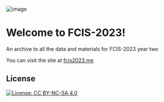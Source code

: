 ![image](https://user-images.githubusercontent.com/58887202/108444101-a4ab8e00-7262-11eb-98b8-e1c33b334c0c.png)

# Welcome to FCIS-2023!
An archive to all the data and materials for FCIS-2023 year two

You can visit the site at [fcis2023.me](https://fcis2023.me)

## License
[![License: CC BY-NC-SA 4.0](https://licensebuttons.net/l/by-nc-sa/4.0/80x15.png)](https://creativecommons.org/licenses/by-nc-sa/4.0/)
